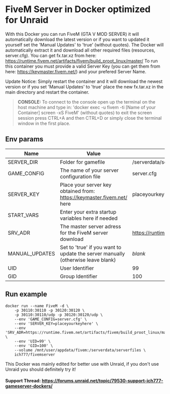# FiveM Server in Docker optimized for Unraid
With this Docker you can run FiveM (GTA V MOD SERVER) it will automatically download the latest version or if you want to updated it yourself set the 'Manual Updates' to 'true' (without quotes).
The Docker will automatically extract it and download all other required files (resources, server.cfg).
You can get fx.tar.xz from here: https://runtime.fivem.net/artifacts/fivem/build_proot_linux/master/
To run this container you must provide a valid Server Key (you can get them from here: https://keymaster.fivem.net/) and your prefered Server Name.

Update Notice: Simply restart the container and it will download the newest version or if you set 'Manual Updates' to 'true' place the new fx.tar.xz in the main directory and restart the container.

>**CONSOLE:** To connect to the console open up the terminal on the host machine and type in: 'docker exec -u fivem -ti [Name of your Container] screen -xS FiveM' (without quotes) to exit the screen session press CTRL+A and then CTRL+D or simply close the terminal window in the first place.

## Env params
| Name | Value | Example |
| --- | --- | --- |
| SERVER_DIR | Folder for gamefile | /serverdata/serverfiles |
| GAME_CONFIG | The name of your server configuration file | server.cfg |
| SERVER_KEY | Place your server key obtained from: https://keymaster.fivem.net/ here | placeyourkeyhere |
| START_VARS | Enter your extra startup variables here if needed | |
| SRV_ADR | The master server adress for the FiveM server download | https://runtime.fivem.net/artifacts/fi... |
| MANUAL_UPDATES | Set to 'true' if you want to update the server manually (otherwise leave blank) | *blank* |
| UID | User Identifier | 99 |
| GID | Group Identifier | 100 |

## Run example
```
docker run --name FiveM -d \
    -p 30110:30110 -p 30120:30120 \
    -p 30110:30110/udp -p 30120:30120/udp \
    --env 'GAME_CONFIG=server.cfg' \
    --env 'SERVER_KEY=placeyourkeyhere' \
    --env 'SRV_ADR=https://runtime.fivem.net/artifacts/fivem/build_proot_linux/master/' \
    --env 'UID=99' \
    --env 'GID=100' \
    --volume /mnt/user/appdata/fivem:/serverdata/serverfiles \
    ich777/fivemserver
```


This Docker was mainly edited for better use with Unraid, if you don't use Unraid you should definitely try it!

#### Support Thread: https://forums.unraid.net/topic/79530-support-ich777-gameserver-dockers/